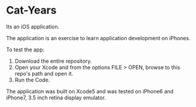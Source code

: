 # Cat-Years
Its an iOS application.

The application is an exercise to learn application development on iPhones.

To test the app:
1. Download the entire repository.
2. Open your Xcode and from the options FILE > OPEN, browse to this repo's path and open it.
3. Run the Code.

The application was built on Xcode5 and was tested on iPhone6 and iPhone7, 3.5 inch retina display emulator.
